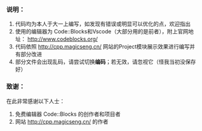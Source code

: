 ### 说明：
  1. 代码均为本人于大一上编写，如发现有错误或明显可以优化的点，欢迎指出
  2. 使用的编辑器为 Code::Blocks和Vscode（大部分用的是前者），附上官网地址： http://www.codeblocks.org/
  3. 代码依照 http://cpp.magicseng.cn/ 网站的Project模块展示效果进行编写并有部分改进
  4. 部分文件会出现乱码，请尝试切换**编码**；若无效，请忽视它（怪我当初没保存好）

### 致谢：
在此非常感谢以下人士：
  1. 免费编辑器 Code::Blocks 的创作者和项目者
  2. 网站 http://cpp.magicseng.cn/ 的作者
